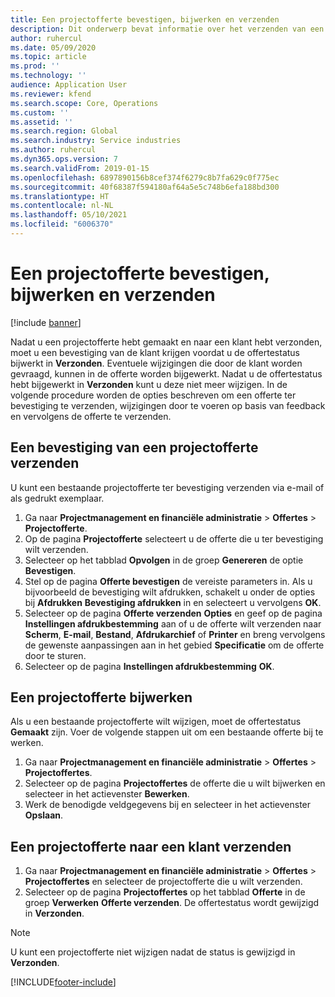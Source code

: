 ```yaml
---
title: Een projectofferte bevestigen, bijwerken en verzenden
description: Dit onderwerp bevat informatie over het verzenden van een offerte naar de klant ter bevestiging, wijzigen op basis van feedback en het vervolgens opnieuw verzenden van de offerte.
author: ruhercul
ms.date: 05/09/2020
ms.topic: article
ms.prod: ''
ms.technology: ''
audience: Application User
ms.reviewer: kfend
ms.search.scope: Core, Operations
ms.custom: ''
ms.assetid: ''
ms.search.region: Global
ms.search.industry: Service industries
ms.author: ruhercul
ms.dyn365.ops.version: 7
ms.search.validFrom: 2019-01-15
ms.openlocfilehash: 6897890156b8cef374f6279c8b7fa629c0f775ec
ms.sourcegitcommit: 40f68387f594180af64a5e5c748b6efa188bd300
ms.translationtype: HT
ms.contentlocale: nl-NL
ms.lasthandoff: 05/10/2021
ms.locfileid: "6006370"
---
```

# <a name="confirm-update-and-send-a-project-quotation"></a>Een projectofferte bevestigen, bijwerken en verzenden

[!include [banner](../includes/banner.md)]

Nadat u een projectofferte hebt gemaakt en naar een klant hebt verzonden, moet u een bevestiging van de klant krijgen voordat u de offertestatus bijwerkt in **Verzonden**. Eventuele wijzigingen die door de klant worden gevraagd, kunnen in de offerte worden bijgewerkt. Nadat u de offertestatus hebt bijgewerkt in **Verzonden** kunt u deze niet meer wijzigen. In de volgende procedure worden de opties beschreven om een offerte ter bevestiging te verzenden, wijzigingen door te voeren op basis van feedback en vervolgens de offerte te verzenden.

## <a name="send-a-project-quotation-confirmation"></a>Een bevestiging van een projectofferte verzenden  

U kunt een bestaande projectofferte ter bevestiging verzenden via e-mail of als gedrukt exemplaar. 

1. Ga naar **Projectmanagement en financiële administratie** > **Offertes** > **Projectofferte**. 
2. Op de pagina **Projectofferte** selecteert u de offerte die u ter bevestiging wilt verzenden. 
3. Selecteer op het tabblad **Opvolgen** in de groep **Genereren** de optie **Bevestigen**. 
4. Stel op de pagina **Offerte bevestigen** de vereiste parameters in. Als u bijvoorbeeld de bevestiging wilt afdrukken, schakelt u onder de opties bij **Afdrukken** **Bevestiging afdrukken** in en selecteert u vervolgens **OK**.
5. Selecteer op de pagina **Offerte verzenden** **Opties** en geef op de pagina **Instellingen afdrukbestemming** aan of u de offerte wilt verzenden naar **Scherm**, **E-mail**, **Bestand**, **Afdrukarchief** of **Printer** en breng vervolgens de gewenste aanpassingen aan in het gebied **Specificatie** om de offerte door te sturen.
6. Selecteer op de pagina **Instellingen afdrukbestemming** **OK**.  

## <a name="update-a-project-quotation"></a>Een projectofferte bijwerken

Als u een bestaande projectofferte wilt wijzigen, moet de offertestatus **Gemaakt** zijn. Voer de volgende stappen uit om een bestaande offerte bij te werken. 

1. Ga naar **Projectmanagement en financiële administratie** > **Offertes** > **Projectoffertes**.
2. Selecteer op de pagina **Projectoffertes** de offerte die u wilt bijwerken en selecteer in het actievenster **Bewerken**.
3. Werk de benodigde veldgegevens bij en selecteer in het actievenster **Opslaan**.  

## <a name="send-a-project-quotation-to-a-customer"></a>Een projectofferte naar een klant verzenden 

1. Ga naar **Projectmanagement en financiële administratie** > **Offertes** > **Projectoffertes** en selecteer de projectofferte die u wilt verzenden.
2. Selecteer op de pagina **Projectoffertes** op het tabblad **Offerte** in de groep **Verwerken** **Offerte verzenden**. De offertestatus wordt gewijzigd in **Verzonden**.

> [!NOTE]
> U kunt een projectofferte niet wijzigen nadat de status is gewijzigd in **Verzonden**.


[!INCLUDE[footer-include](../includes/footer-banner.md)]